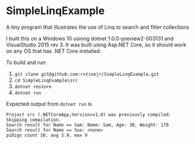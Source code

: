 # SimpleLinqExample

A tiny program that illustrates the use of Linq to search and filter collections

I built this on a Windows 10 usinng dotnet 1.0.0-preview2-003131 and
VisualStudio 2015 rev 3.  It was built using Asp.NET Core, so it should work on
any OS that has .NET Core installed.

To build and run:

1. `git clone git@github.com:rstinejr/SimpleLinqExample.git`
2. `cd SimpleLinqExample\src`
3. `dotnet restore`
4. `dotnet run`

Expected output from `dotnet run` is
```
Project src (.NETCoreApp,Version=v1.0) was previously compiled. Skipping compilation.
Search result for Name == Sam: Name: Sam, Age: 30, Weight: 170
Search result for Name == Sue: <none>
piDigs count 10, avg 3.9, max 9
```
